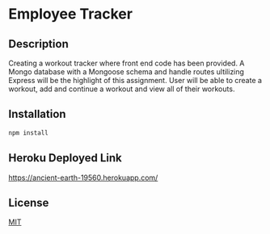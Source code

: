 # Employee Tracker


## Description
Creating a workout tracker where front end code has been provided. A Mongo database with a Mongoose schema and handle routes ultilizing Express will be the highlight of this assignment. User will be able to create a workout, add and continue a workout and view all of their workouts.


## Installation
```bash
npm install
```

## Heroku Deployed Link
https://ancient-earth-19560.herokuapp.com/



## License
[MIT](https://choosealicense.com/licenses/mit/)